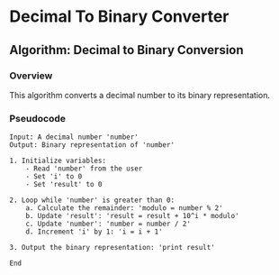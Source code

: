 # Decimal To Binary Converter

## Algorithm: Decimal to Binary Conversion

### Overview

This algorithm converts a decimal number to its binary representation.

### Pseudocode

```plaintext
Input: A decimal number 'number'
Output: Binary representation of 'number'

1. Initialize variables:
    - Read 'number' from the user
    - Set 'i' to 0
    - Set 'result' to 0

2. Loop while 'number' is greater than 0:
    a. Calculate the remainder: 'modulo = number % 2'
    b. Update 'result': 'result = result + 10^i * modulo'
    c. Update 'number': 'number = number / 2'
    d. Increment 'i' by 1: 'i = i + 1'

3. Output the binary representation: 'print result'

End

```
